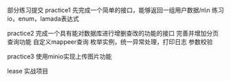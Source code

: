 部分练习提交
practice1 先完成一个简单的接口，能够返回一组用户数据/n\n
           练习io，enum，lamada表达式

practice2 完成一个具有能对数据库进行增删查改的功能的接口
          完善并增加分页查询功能 自定义mappeer查询
          枚举实例，统一异常处理，打印日志 参数校验

practice3 使用minio实现上传图片功能

lease  实战项目